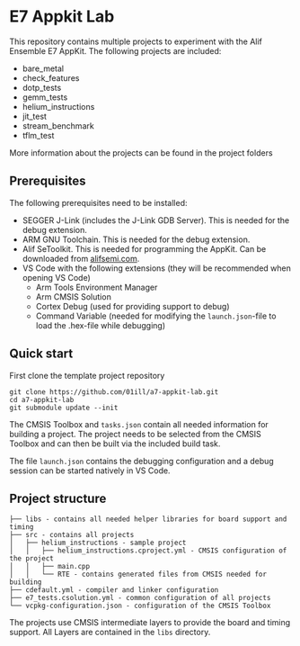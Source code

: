 # E7 Appkit Lab
This repository contains multiple projects to experiment with the Alif Ensemble E7 AppKit. The following projects are included:
- bare_metal
- check_features
- dotp_tests
- gemm_tests
- helium_instructions
- jit_test
- stream_benchmark
- tflm_test

More information about the projects can be found in the project folders

## Prerequisites
The following prerequisites need to be installed:
- SEGGER J-Link (includes the J-Link GDB Server). This is needed for the debug extension.
- ARM GNU Toolchain. This is needed for the debug extension.
- Alif SeToolkit. This is needed for programming the AppKit. Can be downloaded from [alifsemi.com](alifsemi.com).
- VS Code with the following extensions (they will be recommended when opening VS Code)
  - Arm Tools Environment Manager
  - Arm CMSIS Solution
  - Cortex Debug (used for providing support to debug)
  - Command Variable (needed for modifying the `launch.json`-file to load the .hex-file while debugging)

## Quick start
First clone the template project repository
```
git clone https://github.com/01ill/a7-appkit-lab.git
cd a7-appkit-lab
git submodule update --init
```

The CMSIS Toolbox and `tasks.json` contain all needed information for building a project. The project needs to be selected from the CMSIS Toolbox and can then be built via the included build task.

The file `launch.json` contains the debugging configuration and a debug session can be started natively in VS Code.

## Project structure
```
├── libs - contains all needed helper libraries for board support and timing
├── src - contains all projects
│   ├── helium_instructions - sample project
│   │   ├── helium_instructions.cproject.yml - CMSIS configuration of the project
│   │   ├── main.cpp
│   │   └── RTE - contains generated files from CMSIS needed for building
├── cdefault.yml - compiler and linker configuration
├── e7_tests.csolution.yml - common configuration of all projects
└── vcpkg-configuration.json - configuration of the CMSIS Toolbox
```

The projects use CMSIS intermediate layers to provide the board and timing support. All Layers are contained in the `libs` directory.